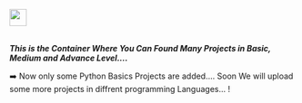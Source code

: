 <a href="https://github.com/Kushal997-das/Project-Guidance/"><img align='center' height="30" src="https://img.shields.io/badge/Project-Guidance 💡-orange.svg?&style=for-the-badge&logo=TheSparksFoundation&logoColor=blue" /></a> <br> <br>

 ***_This is the Container Where You Can Found Many Projects in Basic, Medium and Advance Level...._*** 

 ➡️ Now only some Python Basics Projects are added.... Soon We will upload some more projects in diffrent programming Languages... !



